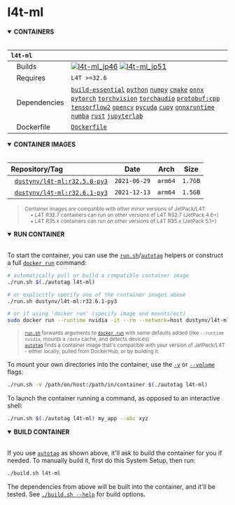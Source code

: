 # l4t-ml

<details open>
<summary><b>CONTAINERS</b></summary>
<br>

| **`l4t-ml`** | |
| :-- | :-- |
| &nbsp;&nbsp;&nbsp;Builds | [![`l4t-ml_jp46`](https://img.shields.io/github/actions/workflow/status/dusty-nv/jetson-containers/l4t-ml_jp46.yml?label=l4t-ml_jp46)](https://github.com/dusty-nv/jetson-containers/actions/workflows/l4t-ml_jp46.yml) [![`l4t-ml_jp51`](https://img.shields.io/github/actions/workflow/status/dusty-nv/jetson-containers/l4t-ml_jp51.yml?label=l4t-ml_jp51)](https://github.com/dusty-nv/jetson-containers/actions/workflows/l4t-ml_jp51.yml) |
| &nbsp;&nbsp;&nbsp;Requires | `L4T >=32.6` |
| &nbsp;&nbsp;&nbsp;Dependencies | [`build-essential`](/packages/build-essential) [`python`](/packages/python) [`numpy`](/packages/numpy) [`cmake`](/packages/cmake/cmake_pip) [`onnx`](/packages/onnx) [`pytorch`](/packages/pytorch) [`torchvision`](/packages/pytorch/torchvision) [`torchaudio`](/packages/pytorch/torchaudio) [`protobuf:cpp`](/packages/protobuf/protobuf_cpp) [`tensorflow2`](/packages/tensorflow) [`opencv`](/packages/opencv) [`pycuda`](/packages/pycuda) [`cupy`](/packages/cupy) [`onnxruntime`](/packages/onnxruntime) [`numba`](/packages/numba) [`rust`](/packages/rust) [`jupyterlab`](/packages/jupyterlab) |
| &nbsp;&nbsp;&nbsp;Dockerfile | [`Dockerfile`](Dockerfile) |

</details>

<details open>
<summary><b>CONTAINER IMAGES</b></summary>
<br>

| Repository/Tag | Date | Arch | Size |
| :-- | :--: | :--: | :--: |
| &nbsp;&nbsp;[`dustynv/l4t-ml:r32.5.0-py3`](https://hub.docker.com/r/dustynv/l4t-ml/tags) | `2021-06-29` | `arm64` | `1.7GB` |
| &nbsp;&nbsp;[`dustynv/l4t-ml:r32.6.1-py3`](https://hub.docker.com/r/dustynv/l4t-ml/tags) | `2021-12-13` | `arm64` | `1.5GB` |

> <sub>Container images are compatible with other minor versions of JetPack/L4T:</sub><br>
> <sub>&nbsp;&nbsp;&nbsp;&nbsp;• L4T R32.7 containers can run on other versions of L4T R32.7 (JetPack 4.6+)</sub><br>
> <sub>&nbsp;&nbsp;&nbsp;&nbsp;• L4T R35.x containers can run on other versions of L4T R35.x (JetPack 5.1+)</sub><br>
</details>

<details open>
<summary><b>RUN CONTAINER</b></summary>
<br>

To start the container, you can use the [`run.sh`](/run.sh)/[`autotag`](/autotag) helpers or construct a full [`docker run`](https://docs.docker.com/engine/reference/commandline/run/) command:
```bash
# automatically pull or build a compatible container image
./run.sh $(./autotag l4t-ml)

# or explicitly specify one of the container images above
./run.sh dustynv/l4t-ml:r32.6.1-py3

# or if using 'docker run' (specify image and mounts/ect)
sudo docker run --runtime nvidia -it --rm --network=host dustynv/l4t-ml:r32.6.1-py3
```
> <sup>[`run.sh`](/run.sh) forwards arguments to [`docker run`](https://docs.docker.com/engine/reference/commandline/run/) with some defaults added (like `--runtime nvidia`, mounts a `/data` cache, and detects devices)</sup><br>
> <sup>[`autotag`](/autotag) finds a container image that's compatible with your version of JetPack/L4T - either locally, pulled from DockerHub, or by building it.</sup>

To mount your own directories into the container, use the [`-v`](https://docs.docker.com/engine/reference/commandline/run/#volume) or [`--volume`](https://docs.docker.com/engine/reference/commandline/run/#volume) flags:
```bash
./run.sh -v /path/on/host:/path/in/container $(./autotag l4t-ml)
```
To launch the container running a command, as opposed to an interactive shell:
```bash
./run.sh $(./autotag l4t-ml) my_app --abc xyz
```
</details>
<details open>
<summary><b>BUILD CONTAINER</b></summary>
<br>

If you use [`autotag`](/autotag) as shown above, it'll ask to build the container for you if needed.  To manually build it, first do this System Setup, then run:
```bash
./build.sh l4t-ml
```
The dependencies from above will be built into the container, and it'll be tested.  See [`./build.sh --help`](/jetson_containers/build.py) for build options.
</details>
